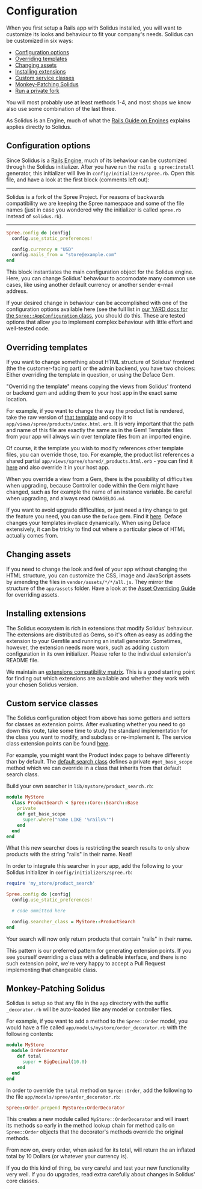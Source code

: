 # Configuration

When you first setup a Rails app with Solidus installed, you will want to customize its looks and behaviour to fit your company's needs. Solidus can be customized in six ways:

* [Configuration options](#configuration-options)
* [Overriding templates](#overriding-templates)
* [Changing assets](#changing-assets)
* [Installing extensions](#installing-extensions)
* [Custom service classes](#custom-service-classes)
* [Monkey-Patching Solidus](#monkey-patching-solidus)
* [Run a private fork](#run-a-private-fork)

You will most probably use at least methods 1-4, and most shops we know also use some combination of the last three.

As Solidus is an Engine, much of what the [Rails Guide on  Engines](http://guides.rubyonrails.org/engines.html) explains applies directly to Solidus.

## Configuration options

Since Solidus is a [Rails Engine](http://guides.rubyonrails.org/engines.html), much of its behaviour can be customized through the Solidus initializer. After you have run the `rails g spree:install` generator, this initializer will live in `config/initializers/spree.rb`. Open this file, and have a look at the first block (comments left out):

***
Solidus is a fork of the Spree Project. For reasons of backwards compatibility we are keeping the Spree namespace and some of the file names (just in case you wondered why the initializer is called `spree.rb` instead of `solidus.rb`).
***

```ruby
Spree.config do |config|
  config.use_static_preferences!

  config.currency = "USD"
  config.mails_from = "store@example.com"
end
```

This block instantiates the main configuration object for the Solidus engine. Here, you can change Solidus' behaviour to accomodate many common use cases, like using another default currency or another sender e-mail address.

If your desired change in behaviour can be accomplished with one of the configuration options available here (see the full list in [our YARD docs for the `Spree::AppConfiguration` class](http://docs.solidus.io/Spree/AppConfiguration.html), you should do this. These are tested options that allow you to implement complex behaviour with little effort and well-tested code.

## Overriding templates

If you want to change something about HTML structure of Solidus' frontend (the the customer-facing part) or the admin backend, you have two choices: Either overriding the template in question, or using the Deface Gem.  

"Overriding the template" means copying the views from Solidus' frontend or backend gem and adding them to your host app in the exact same location.

For example, if you want to change the way the product list is rendered, take the raw version of [that template](../frontend/app/views/spree/products/index.html.erb) and copy it to `app/views/spree/products/index.html.erb`. It is very important that the path and name of this file are exactly the same as in the Gem! Template files from your app will always win over template files from an imported engine.

Of course, it the template you wish to modify references other template files, you can override those, too. For example, the product list references a shared partial `app/views/spree/shared/_products.html.erb` - you can find it [here](../frontend/app/views/spree/shared/_products.html.erb) and also override it in your host app.

When you override a view from a Gem, there is the possibility of difficulties when upgrading, because Controller code within the Gem might have changed, such as for example the name of an instance variable. Be careful when upgrading, and always read `CHANGELOG.md`.

If you want to avoid upgrade difficulties, or just need a tiny change to get the feature you need, you can use the `Deface` gem. Find it [here](https://github.com/spree/deface). Deface changes your templates in-place dynamically. When using Deface extensively, it can be tricky to find out where a particular piece of HTML actually comes from.

## Changing assets

If you need to change the look and feel of your app without changing the HTML structure, you can customize the CSS, image and JavaScript assets by amending the files in `vendor/assets/*/*/all.js`. They mirror the structure of the `app/assets` folder. Have a look at the [Asset Overriding Guide](assets.md) for overriding assets.

## Installing extensions

The Solidus ecosystem is rich in extensions that modify Solidus' behaviour. The extensions are distributed as Gems, so it's often as easy as adding the extension to your Gemfile and running an install generator. Sometimes, however, the extension needs more work, such as adding custom configuration in its own initializer. Please refer to the individual extension's README file.

We maintain an [extensions compatibility matrix](http://extensions.solidus.io/). This is a good starting point for finding out which extensions are available and whether they work with your chosen Solidus version.

## Custom service classes

The Solidus configuration object from above has some getters and setters for classes as extension points. After evaluating whether you need to go down this route, take some time to study the standard implementation for the class you want to modify, and subclass or re-implement it. The service class extension points can be found [here](../core/app/models/spree/app_configuration.rb#L277-L383).

For example, you might want the Product index page to behave differently than by default. The [default search class](../core/lib/spree/core/search/base.rb) defines a private `#get_base_scope` method which we can override in a class that inherits from that default search class.

Build your own searcher in `lib/mystore/product_search.rb`:

```ruby
module MyStore
  class ProductSearch < Spree::Core::Search::Base
    private
    def get_base_scope
      super.where("name LIKE '%rails%'")
    end
  end
end
```

What this new searcher does is restricting the search results to only show products with the string "rails" in their name. Neat!

In order to integrate this searcher in your app, add the following to your Solidus initializer in `config/initializers/spree.rb`:

```ruby
require 'my_store/product_search'

Spree.config do |config|
  config.use_static_preferences!

  # code ommitted here

  config.searcher_class = MyStore::ProductSearch
end
```

Your search will now only return products that contain "rails" in their name.

This pattern is our preferred pattern for generating extension points. If you see yourself overriding a class with a definable interface, and there is no such extension point, we're very happy to accept a Pull Request implementing that changeable class.

## Monkey-Patching Solidus

Solidus is setup so that any file in the `app` directory with the suffix `_decorator.rb` will be auto-loaded like any model or controller files.

For example, if you want to add a method to the `Spree::Order` model, you would have a file called `app/models/mystore/order_decorator.rb` with the following contents:

```ruby
module MyStore
  module OrderDecorator
    def total
      super + BigDecimal(10.0)
    end
  end
end
```

In order to override the `total` method on `Spree::Order`, add the following to the file `app/models/spree/order_decorator.rb`:

```ruby
Spree::Order.prepend MyStore::OrderDecorator
```

This creates a new module called `MyStore::OrderDecorator` and will insert its methods so early in the method lookup chain for method calls on `Spree::Order` objects that the decorator's methods override the original methods.

From now on, every order, when asked for its total, will return the an inflated total by 10 Dollars (or whatever your currency is).

If you do this kind of thing, be very careful and test your new functionality very well. If you do upgrades, read extra carefully about changes in Solidus' core classes.


